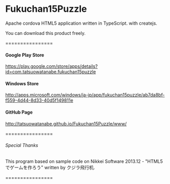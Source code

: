 Fukuchan15Puzzle
================

Apache cordova HTML5 application written in TypeScript. with createjs.

You can download this product freely.

================

#### Google Play Store
https://play.google.com/store/apps/details?id=com.tatsuowatanabe.fukuchan15puzzle

#### Windows Store
http://apps.microsoft.com/windows/ja-jp/app/fukuchan15puzzle/ab7da8bf-f559-4d44-8d33-40d5f149811e

#### GitHub Page
http://tatsuowatanabe.github.io/Fukuchan15Puzzle/www/

================
###### Special Thanks
This program based on sample code on Nikkei Software 2013.12 - "HTML5でゲームを作ろう" written by クジラ飛行机.

================
